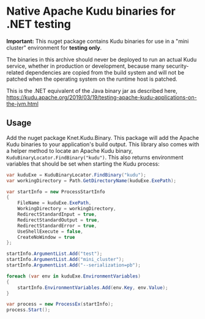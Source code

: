 # Native Apache Kudu binaries for .NET testing

**Important:** This nuget package contains Kudu binaries for use in a "mini cluster" environment for **testing only**.

The binaries in this archive should never be deployed to run an actual Kudu
service, whether in production or development, because many security-related
dependencies are copied from the build system and will not be patched when the
operating system on the runtime host is patched.

This is the .NET equivalent of the Java binary jar as described here, https://kudu.apache.org/2019/03/19/testing-apache-kudu-applications-on-the-jvm.html

## Usage

Add the nuget package Knet.Kudu.Binary. This package will add the Apache Kudu binaries to your application's build output.
This library also comes with a helper method to locate an Apache Kudu binary, `KuduBinaryLocator.FindBinary("kudu")`.
This also returns environment variables that should be set when starting the Kudu process:

```csharp
var kuduExe = KuduBinaryLocator.FindBinary("kudu");
var workingDirectory = Path.GetDirectoryName(kuduExe.ExePath);

var startInfo = new ProcessStartInfo
{
    FileName = kuduExe.ExePath,
    WorkingDirectory = workingDirectory,
    RedirectStandardInput = true,
    RedirectStandardOutput = true,
    RedirectStandardError = true,
    UseShellExecute = false,
    CreateNoWindow = true
};

startInfo.ArgumentList.Add("test");
startInfo.ArgumentList.Add("mini_cluster");
startInfo.ArgumentList.Add("--serialization=pb");

foreach (var env in kuduExe.EnvironmentVariables)
{
    startInfo.EnvironmentVariables.Add(env.Key, env.Value);
}

var process = new ProcessEx(startInfo);
process.Start();
```
